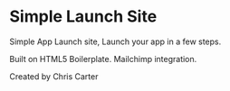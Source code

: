 # Simple Launch Site

Simple App Launch site, Launch your app in a few steps.

Built on HTML5 Boilerplate. Mailchimp integration. 

Created by Chris Carter 
